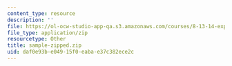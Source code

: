 ```yaml
---
content_type: resource
description: ''
file: https://ol-ocw-studio-app-qa.s3.amazonaws.com/courses/8-13-14-experimental-physics-i-ii-junior-lab-fall-2016-spring-2017/daf0e93be04915f0eabae37c382ece2c_sample-zipped.zip
file_type: application/zip
resourcetype: Other
title: sample-zipped.zip
uid: daf0e93b-e049-15f0-eaba-e37c382ece2c
---
```

